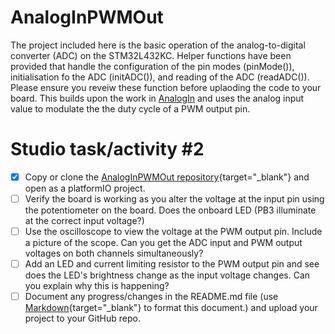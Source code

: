 # AnalogInPWMOut

The project included here is the basic operation of the analog-to-digital converter (ADC) on the STM32L432KC. Helper functions have been provided that handle the configuration of the pin modes (pinMode()), initialisation fo the ADC (initADC()), and reading of the ADC (readADC()). 
Please ensure you reveiw these function before uplaoding the code to your board.
This builds upon the work in [AnalogIn](https://github.com/paulTUDublin/AnalogIn) and uses the analog input value to modulate the the duty cycle of a PWM output pin.

# Studio task/activity #2

- [X] Copy or clone the [AnalogInPWMOut repository](https://github.com/paulTUDublin/AnalogInPWMOut){target="_blank"} and open as a platformIO project.
- [ ] Verify the board is working as you alter the voltage at the input pin using the potentiometer on the board. Does the onboard LED (PB3 illuminate at the correct input voltage?)
- [ ] Use the oscilloscope to view the voltage at the PWM output pin. Include a picture of the scope. Can you get the ADC input and PWM output voltages on both channels simultaneously?
- [ ] Add an LED and current limiting resistor to the PWM output pin and see does the LED's brightness change as the input voltage changes. Can you explain why this is happening?
- [ ] Document any progress/changes in the README.md file (use [Markdown](https://www.markdownguide.org/cheat-sheet/){target="_blank"} to format this document.) and upload your project to your GitHub repo.
